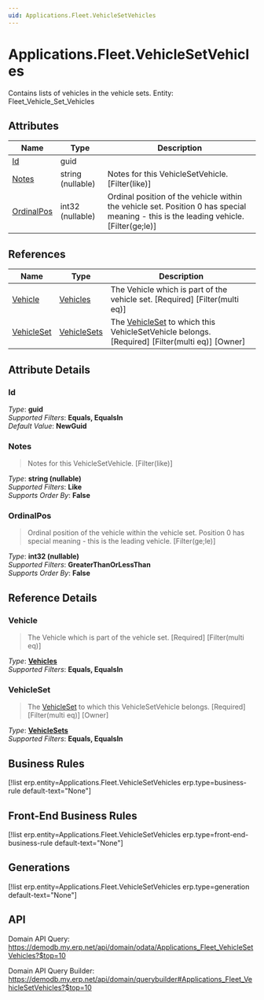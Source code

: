 ```yaml
---
uid: Applications.Fleet.VehicleSetVehicles
---
```

# Applications.Fleet.VehicleSetVehicles

Contains lists of vehicles in the vehicle sets. Entity: Fleet_Vehicle_Set_Vehicles

## Attributes

| Name | Type | Description |
| ---- | ---- | --- |
| [Id](Applications.Fleet.VehicleSetVehicles.md#id) | guid |  
| [Notes](Applications.Fleet.VehicleSetVehicles.md#notes) | string (nullable) | Notes for this VehicleSetVehicle. [Filter(like)] 
| [OrdinalPos](Applications.Fleet.VehicleSetVehicles.md#ordinalpos) | int32 (nullable) | Ordinal position of the vehicle within the vehicle set. Position 0 has special meaning - this is the leading vehicle. [Filter(ge;le)] 

## References

| Name | Type | Description |
| ---- | ---- | --- |
| [Vehicle](Applications.Fleet.VehicleSetVehicles.md#vehicle) | [Vehicles](Applications.Fleet.Vehicles.md) | The Vehicle which is part of the vehicle set. [Required] [Filter(multi eq)] |
| [VehicleSet](Applications.Fleet.VehicleSetVehicles.md#vehicleset) | [VehicleSets](Applications.Fleet.VehicleSets.md) | The [VehicleSet](Applications.Fleet.VehicleSetVehicles.md#vehicleset) to which this VehicleSetVehicle belongs. [Required] [Filter(multi eq)] [Owner] |


## Attribute Details

### Id

_Type_: **guid**  
_Supported Filters_: **Equals, EqualsIn**  
_Default Value_: **NewGuid**  

### Notes

> Notes for this VehicleSetVehicle. [Filter(like)]

_Type_: **string (nullable)**  
_Supported Filters_: **Like**  
_Supports Order By_: **False**  

### OrdinalPos

> Ordinal position of the vehicle within the vehicle set. Position 0 has special meaning - this is the leading vehicle. [Filter(ge;le)]

_Type_: **int32 (nullable)**  
_Supported Filters_: **GreaterThanOrLessThan**  
_Supports Order By_: **False**  


## Reference Details

### Vehicle

> The Vehicle which is part of the vehicle set. [Required] [Filter(multi eq)]

_Type_: **[Vehicles](Applications.Fleet.Vehicles.md)**  
_Supported Filters_: **Equals, EqualsIn**  

### VehicleSet

> The [VehicleSet](Applications.Fleet.VehicleSetVehicles.md#vehicleset) to which this VehicleSetVehicle belongs. [Required] [Filter(multi eq)] [Owner]

_Type_: **[VehicleSets](Applications.Fleet.VehicleSets.md)**  
_Supported Filters_: **Equals, EqualsIn**  



## Business Rules

[!list erp.entity=Applications.Fleet.VehicleSetVehicles erp.type=business-rule default-text="None"]

## Front-End Business Rules

[!list erp.entity=Applications.Fleet.VehicleSetVehicles erp.type=front-end-business-rule default-text="None"]

## Generations

[!list erp.entity=Applications.Fleet.VehicleSetVehicles erp.type=generation default-text="None"]

## API

Domain API Query:
<https://demodb.my.erp.net/api/domain/odata/Applications_Fleet_VehicleSetVehicles?$top=10>

Domain API Query Builder:
<https://demodb.my.erp.net/api/domain/querybuilder#Applications_Fleet_VehicleSetVehicles?$top=10>

